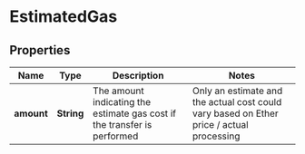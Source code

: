 # EstimatedGas

## Properties
Name | Type | Description | Notes
------------ | ------------- | ------------- | -------------
**amount** | **String** | The amount indicating the estimate gas cost if the transfer is performed | Only an estimate and the actual cost could vary based on Ether price / actual processing

